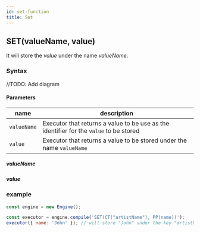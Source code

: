 ```yaml
---
id: set-function
title: Set
---
```


## SET(valueName, value)

It will store the _value_ under the name _valueName_.

### Syntax

//TODO: Add diagram

#### Parameters

| name        | description                                                                            |
| ----------- | -------------------------------------------------------------------------------------- |
| `valueName` | Executor that returns a value to be use as the identifier for the `value` to be stored |
| `value`     | Executor that returns a value to be stored under the name `valueName`                  |

##### valueName

##### value

### example

```javascript
const engine = new Engine();

const executor = engine.compile('SET(CT("artistName"), PP(name))');
executor({ name: 'John' }); // will store "John" under the key "artistName"
```
